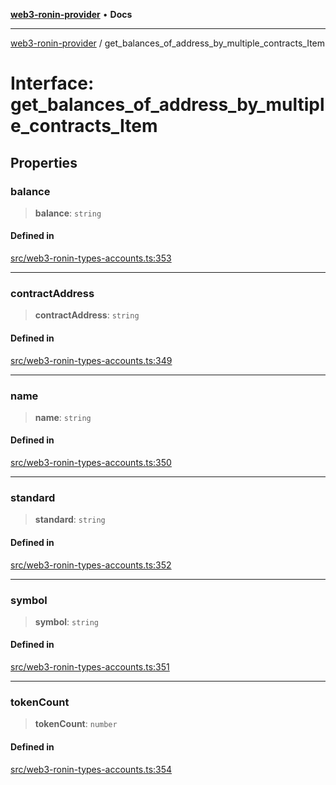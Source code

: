 [**web3-ronin-provider**](../README.md) • **Docs**

***

[web3-ronin-provider](../globals.md) / get\_balances\_of\_address\_by\_multiple\_contracts\_Item

# Interface: get\_balances\_of\_address\_by\_multiple\_contracts\_Item

## Properties

### balance

> **balance**: `string`

#### Defined in

[src/web3-ronin-types-accounts.ts:353](https://github.com/chuacw/web3-ronin-provider/blob/56fda69eb1bad2d2fd8f29422ffb14cf65ae3973/src/web3-ronin-types-accounts.ts#L353)

***

### contractAddress

> **contractAddress**: `string`

#### Defined in

[src/web3-ronin-types-accounts.ts:349](https://github.com/chuacw/web3-ronin-provider/blob/56fda69eb1bad2d2fd8f29422ffb14cf65ae3973/src/web3-ronin-types-accounts.ts#L349)

***

### name

> **name**: `string`

#### Defined in

[src/web3-ronin-types-accounts.ts:350](https://github.com/chuacw/web3-ronin-provider/blob/56fda69eb1bad2d2fd8f29422ffb14cf65ae3973/src/web3-ronin-types-accounts.ts#L350)

***

### standard

> **standard**: `string`

#### Defined in

[src/web3-ronin-types-accounts.ts:352](https://github.com/chuacw/web3-ronin-provider/blob/56fda69eb1bad2d2fd8f29422ffb14cf65ae3973/src/web3-ronin-types-accounts.ts#L352)

***

### symbol

> **symbol**: `string`

#### Defined in

[src/web3-ronin-types-accounts.ts:351](https://github.com/chuacw/web3-ronin-provider/blob/56fda69eb1bad2d2fd8f29422ffb14cf65ae3973/src/web3-ronin-types-accounts.ts#L351)

***

### tokenCount

> **tokenCount**: `number`

#### Defined in

[src/web3-ronin-types-accounts.ts:354](https://github.com/chuacw/web3-ronin-provider/blob/56fda69eb1bad2d2fd8f29422ffb14cf65ae3973/src/web3-ronin-types-accounts.ts#L354)

